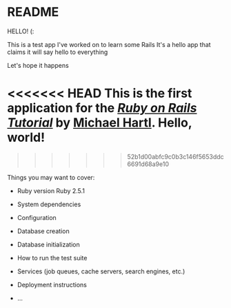 # README

HELLO! (:

This is a test app I've worked on to learn some Rails
It's a hello app that claims it will say hello to everything

Let's hope it happens

<<<<<<< HEAD
This is the first application for the
[*Ruby on Rails Tutorial*](https://www.railstutorial.org/)
by [Michael Hartl](https://www.michaelhartl.com/). Hello, world!
=======
>>>>>>> 52b1d00abfc9c0b3c146f5653ddc6691d68a9e10

Things you may want to cover:

* Ruby version
  Ruby 2.5.1
* System dependencies

* Configuration

* Database creation

* Database initialization

* How to run the test suite

* Services (job queues, cache servers, search engines, etc.)

* Deployment instructions

* ...
